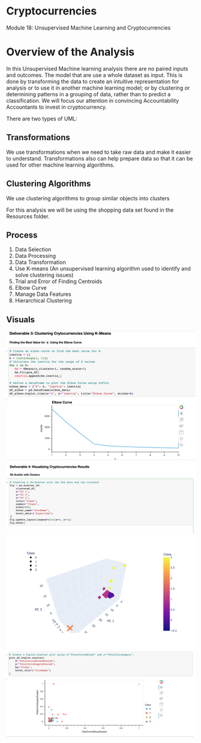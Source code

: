 # Cryptocurrencies
Module 18: Unsupervised Machine Learning and Cryptocurrencies

# Overview of the Analysis
In this Unsupervised Machine learning analysis there are no paired inputs and outcomes. The model that are use a whole dataset as input. This is done by transforming the data to create an intuitive representation for analysis or to use it in another machine learning model; or by clustering or determining patterns in a grouping of data, rather than to predict a classification. We will focus our attention in convincing Accountability Accountants to invest in cryptocurrency.

There are two types of UML:
## Transformations
We use transformations when we need to take raw data and make it easier to understand. Transformations also can help prepare data so that it can be used for other machine learning algorithms.
## Clustering Algorithms
We use clustering algorithms to group similar objects into clusters

For this analysis we will be using the shopping data set found in the Resources folder. 

## Process
1. Data Selection
2. Data Processing
3. Data Transformation 
4. Use K-means (An unsupervised learning algorithm used to identify and solve clustering issues)
5. Trial and Error of Finding Centroids
6. Elbow Curve
7. Manage Data Features
8. Hierarchical Clustering

## Visuals

![elbow_curve.png](https://github.com/cynmmarin/Cryptocurrencies/blob/d67fbc95bb939b5ca4cc276e2f86209dc96f3be3/Images/elbow_curve.png)
![3D-Scatter_code.png](https://github.com/cynmmarin/Cryptocurrencies/blob/d67fbc95bb939b5ca4cc276e2f86209dc96f3be3/Images/3D-Scatter_code.png)
![3D-Scatter.png](https://github.com/cynmmarin/Cryptocurrencies/blob/d67fbc95bb939b5ca4cc276e2f86209dc96f3be3/Images/3D-Scatter.png)
![hvplot.scatter.png](https://github.com/cynmmarin/Cryptocurrencies/blob/d67fbc95bb939b5ca4cc276e2f86209dc96f3be3/Images/hvplot.scatter.png)



